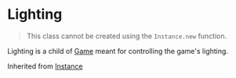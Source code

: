 # Lighting

> This class cannot be created using the `Instance.new` function.

Lighting is a child of [Game](../Game) meant for controlling the game's lighting.

Inherited from [Instance](../Instance)
